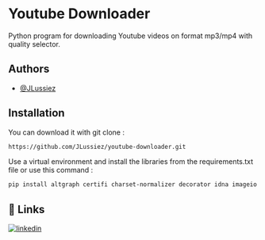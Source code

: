 
# Youtube Downloader

Python program for downloading Youtube videos on format mp3/mp4 with quality selector.


## Authors

- [@JLussiez](https://www.github.com/JLussiez)


## Installation

You can download it with git clone :

```bash
https://github.com/JLussiez/youtube-downloader.git
```

Use a virtual environment and install the libraries from the requirements.txt file or use this command :

```bash
pip install altgraph certifi charset-normalizer decorator idna imageio imageio-ffmpeg moviepy numpy packaging pefile pillow proglog pyinstaller-hooks-contrib pytube pywin32-ctypes requests tqdm ttkthemes urllib3

```
## 🔗 Links
[![linkedin](https://img.shields.io/badge/linkedin-0A66C2?style=for-the-badge&logo=linkedin&logoColor=white)](https://www.linkedin.com/in/julien-lussiez-557a79209)


